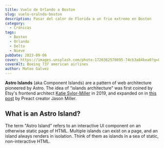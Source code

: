 ```yaml
---
title: Vuelo de Orlando a Boston
slug: vuelo-oralndo-boston
description: Pasar del calor de Florida a un frio extremo en Boston
category:
  - Crónicas
tags:
  - Boston
  - Orlando
  - Delta
  - Nieve
pubDate: 2023-09-06
cover: https://images.unsplash.com/photo-1720362570895-74cb3a84bea0?q=80&w=1374&auto=format&fit=crop&ixlib=rb-4.0.3&ixid=M3wxMjA3fDB8MHxwaG90by1wYWdlfHx8fGVufDB8fHx8fA%3D%3D
coverAlt: Boeing 737 american airlines
author: Mateo Galvez
---
```


**Astro Islands** (aka Component Islands) are a pattern of web architecture pioneered by Astro. The idea of “islands architecture” was first coined by Etsy's frontend architect [Katie Sylor-Miller](https://twitter.com/ksylor) in 2019, and expanded on in [this post](https://jasonformat.com/islands-architecture/) by Preact creator Jason Miller.

## What is an Astro Island?

The term "Astro Island" refers to an interactive UI component on an otherwise static page of HTML. Multiple islands can exist on a page, and an island always renders in isolation. Think of them as islands in a sea of static, non-interactive HTML.
